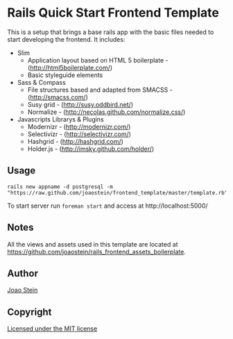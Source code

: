 # Rails Quick Start Frontend Template

This is a setup that brings a base rails app with the basic files needed to start developing the frontend. It includes:

* Slim
  * Application layout based on HTML 5 boilerplate - (http://html5boilerplate.com/)
  * Basic styleguide elements
* Sass & Compass
  * File structures based and adapted from SMACSS - (http://smacss.com/)
  * Susy grid - (http://susy.oddbird.net/)
  * Normalize - (http://necolas.github.com/normalize.css/)
* Javascripts Librarys & Plugins
  * Modernizr - (http://modernizr.com/)
  * Selectivizr - (http://selectivizr.com/)
  * Hashgrid - (http://hashgrid.com/)
  * Holder.js - (http://imsky.github.com/holder/)

## Usage

    rails new appname -d postgresql -m "https://raw.github.com/joaostein/frontend_template/master/template.rb"

To start server run `foreman start` and access at http://localhost:5000/

## Notes

All the views and assets used in this template are located at https://github.com/joaostein/rails_frontend_assets_boilerplate.

## Author

[Joao Stein](http://twitter.com/joaostein)

## Copyright

[Licensed under the MIT license](http://www.opensource.org/licenses/mit-license.php)
